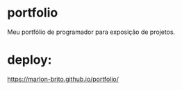 # portfolio
 Meu portfólio de programador para exposição de projetos.
# deploy:
https://marlon-brito.github.io/portfolio/
